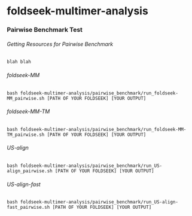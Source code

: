 # foldseek-multimer-analysis
### Pairwise Benchmark Test
###### Getting Resources for Pairwise Benchmark
    blah blah
###### foldseek-MM
    bash foldseek-multimer-analysis/pairwise_benchmark/run_foldseek-MM_pairwise.sh [PATH OF YOUR FOLDSEEK] [YOUR OUTPUT]
###### foldseek-MM-TM
    bash foldseek-multimer-analysis/pairwise_benchmark/run_foldseek-MM-TM_pairwise.sh [PATH OF YOUR FOLDSEEK] [YOUR OUTPUT]
###### US-align
    bash foldseek-multimer-analysis/pairwise_benchmark/run_US-align_pairwise.sh [PATH OF YOUR FOLDSEEK] [YOUR OUTPUT]
###### US-align-fast
    bash foldseek-multimer-analysis/pairwise_benchmark/run_US-align-fast_pairwise.sh [PATH OF YOUR FOLDSEEK] [YOUR OUTPUT]
  
